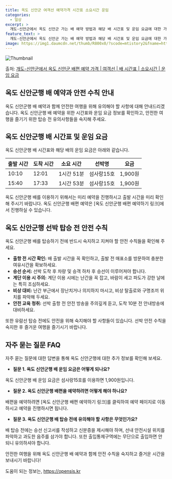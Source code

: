 ```yaml
---
title: 옥도 신안군 여객선 예약가격 시간표 소요시간 운임
categories:
  - 일상
excerpt: >
  개도-신안군에서 옥도 신안군 가는 배 예약 방법과 해당 배 시간표 및 운임 요금에 대한 가격 정보를 안내 드리겠습니다. 안전하고 재밋는 옥도 신안군행 여행을 위해 아래 정보 참고하시기 바랍니다. 옥도 신안군행 배편 예약하기 👈 클릭개도-신안군에서 옥도 신안군행 배 시간표출발 시간도착 시간소요 시간선박명요금10:1012:011시간 51분섬사랑15호1,900원15:4017:331시간 53분섬사랑15호1,900원옥도 신안군행 배편 예약하기 👈 클릭개도-신안군에서 옥도 신안군행 여객선 탑승 시 이용수칙미리 계획을 세우고 안전하고 원활한 여행을 즐기기 위한 선박 탑승 전 수칙들을 확인하세요. 1) 출항 전 시간 확인 - 배 출항 시간을 꼭 확인하고, 미리 매표소에 가서 충분한 여유시간을 가지세요. 2) 승선 순서..
feature_text: >
  개도-신안군에서 옥도 신안군 가는 배 예약 방법과 해당 배 시간표 및 운임 요금에 대한 가격 정보를 안내 드리겠습니다. 안전하고 재밋는 옥도 신안군행 여행을 위해 아래 정보 참고하시기 바랍니다. 옥도 신안군행 배편 예약하기 👈 클릭개도-신안군에서 옥도 신안군행 배 시간표출발 시간도착 시간소요 시간선박명요금10:1012:011시간 51분섬사랑15호1,900원15:4017:331시간 53분섬사랑15호1,900원옥도 신안군행 배편 예약하기 👈 클릭개도-신안군에서 옥도 신안군행 여객선 탑승 시 이용수칙미리 계획을 세우고 안전하고 원활한 여행을 즐기기 위한 선박 탑승 전 수칙들을 확인하세요. 1) 출항 전 시간 확인 - 배 출항 시간을 꼭 확인하고, 미리 매표소에 가서 충분한 여유시간을 가지세요. 2) 승선 순서..
image: https://img1.daumcdn.net/thumb/R800x0/?scode=mtistory2&fname=https%3A%2F%2Fblog.kakaocdn.net%2Fdn%2Fdg7aGn%2FbtsHCuSvCF9%2Fg9EYQurScb697zV56yehO1%2Fimg.webp
---
```


![Thumbnail](https://img1.daumcdn.net/thumb/R800x0/?scode=mtistory2&fname=https%3A%2F%2Fblog.kakaocdn.net%2Fdn%2Fdg7aGn%2FbtsHCuSvCF9%2Fg9EYQurScb697zV56yehO1%2Fimg.webp)

<p>출처: <a href="https://opensis.kr/entry/%EA%B0%9C%EB%8F%84-%EC%8B%A0%EC%95%88%EA%B5%B0%EC%97%90%EC%84%9C-%EC%98%A5%EB%8F%84-%EC%8B%A0%EC%95%88%EA%B5%B0-%EB%B0%B0%ED%8E%B8-%EC%98%88%EC%95%BD-%EA%B0%80%EA%B2%A9-%EC%97%AC%EA%B0%9D%EC%84%A0-%EB%B0%B0-%EC%8B%9C%EA%B0%84%ED%91%9C-%EC%86%8C%EC%9A%94%EC%8B%9C%EA%B0%84-%EC%9A%B4%EC%9E%84-%EC%9A%94%EA%B8%88" rel="dofollow">개도-신안군에서 옥도 신안군 배편 예약 가격 | 여객선 | 배 시간표 | 소요시간 | 운임 요금</a> </p>

## 옥도 신안군행 배 예약과 안전 수칙 안내

옥도 신안군행 배 예약과 함께 안전한 여행을 위해 유의해야 할 사항에 대해 안내드리겠습니다. 옥도 신안군행 배 예약을 위한 시간표와 운임
요금 정보를 확인하고, 안전한 여행을 즐기기 위한 탑승 전 유의사항들을 숙지해 주세요.

## 옥도 신안군행 배 시간표 및 운임 요금

옥도 신안군행 배 시간표와 해당 배의 운임 요금은 아래와 같습니다.

**출발 시간** | **도착 시간** | **소요 시간** | **선박명** | **요금**  
---|---|---|---|---  
10:10 | 12:01 | 1시간 51분 | 섬사랑15호 | 1,900원  
15:40 | 17:33 | 1시간 53분 | 섬사랑15호 | 1,900원  
  
옥도 신안군행 배를 이용하기 위해서는 미리 예약을 진행하시고 출발 시간을 미리 확인해 주시기 바랍니다. 옥도 신안군행 배편 예약은 [옥도
신안군행 배편 예약하기 링크]에서 진행하실 수 있습니다.

## 옥도 신안군행 선박 탑승 전 안전 수칙

옥도 신안군행 배를 탑승하기 전에 반드시 숙지하고 지켜야 할 안전 수칙들을 확인해 주세요.

  * **출항 전 시간 확인:** 배 출발 시간을 꼭 확인하고, 출발 전 매표소를 방문하여 충분한 여유시간을 확보하세요.
  * **승선 순서:** 선박 도착 후 차량 및 승객 하차 후 승선이 이루어져야 합니다.
  * **계단 이용 시 주의:** 계단 이용 시에는 난간을 꼭 잡고, 바람이 세고 파도가 강한 날에는 특히 조심하세요.
  * **비상 대비:** 난간 부근에서 장난치거나 의지하지 마시고, 비상 탈출로와 구명조끼 위치를 파악해 두세요.
  * **안전 교육 청취:** 선박 출항 전 안전 방송을 주의깊게 듣고, 도착 10분 전 안내방송에 대비하세요.

또한 유람선 탑승 전에도 안전을 위해 숙지해야 할 사항들이 있습니다. 선박 안전 수칙을 숙지한 후 즐거운 여행을 즐기시기 바랍니다.

## 자주 묻는 질문 FAQ

자주 묻는 질문에 대한 답변을 통해 옥도 신안군행에 대한 추가 정보를 확인해 보세요.

  * **질문 1. 옥도 신안군행 배 운임 요금은 어떻게 되나요?**

옥도 신안군행 배 운임 요금은 섬사랑15호를 이용하면 1,900원입니다.

  * **질문 2. 옥도 신안군행 배편을 예약하려면 어떻게 해야 하나요?**

배편을 예약하려면 [옥도 신안군행 배편 예약하기 링크]를 클릭하여 예약 페이지로 이동하시고 예약을 진행하시면 됩니다.

  * **질문 3. 옥도 신안군행 배 탑승 전에 유의해야 할 사항은 무엇인가요?**

배 탑승 전에는 승선 신고서를 작성하고 신분증을 제시해야 하며, 선내 안전시설 위치를 파악하고 과도한 음주를 삼가야 합니다. 또한
출입통제구역에는 무단으로 출입하면 안 되니 유의하셔야 합니다.

안전한 여행을 위해 옥도 신안군행 배 예약과 함께 안전 수칙을 숙지하고 즐거운 시간을 보내시기 바랍니다!

 

도움이 되는 정보는, <a href="https://opensis.kr" rel="dofollow">https://opensis.kr</a>



